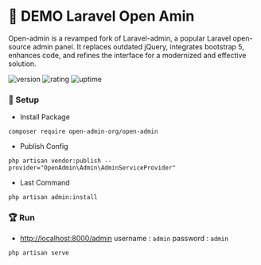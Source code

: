 # 🎉 DEMO Laravel Open Amin

Open-admin is a revamped fork of Laravel-admin, a popular Laravel open-source admin panel. It replaces outdated jQuery, integrates bootstrap 5, enhances code, and refines the interface for a modernized and effective solution.

![version](https://img.shields.io/badge/version-1.0-blue)
![rating](https://img.shields.io/badge/rating-★★★★★-yellow)
![uptime](https://img.shields.io/badge/uptime-100%25-brightgreen)

### 🚀 Setup

- Install Package

```shell
composer require open-admin-org/open-admin
```

- Publish Config

```shell
php artisan vendor:publish --provider="OpenAdmin\Admin\AdminServiceProvider"
```

- Last Command

```shell
php artisan admin:install
```

### 🏆 Run

- [http://localhost:8000/admin](http://localhost:8000/admin) username : `admin` password : `admin`

```shell
php artisan serve
```